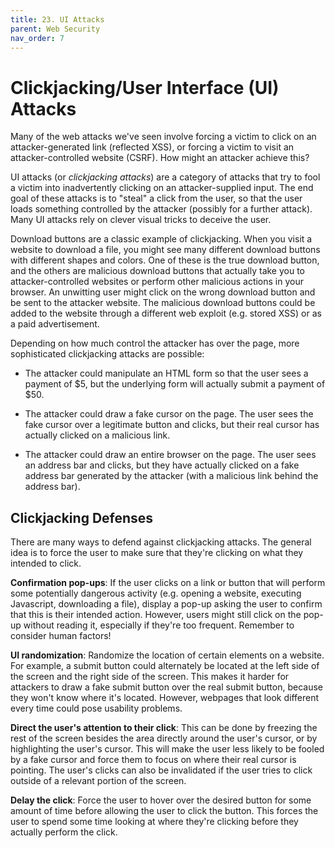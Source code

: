 ```yaml
---
title: 23. UI Attacks
parent: Web Security
nav_order: 7
---
```


# Clickjacking/User Interface (UI) Attacks

Many of the web attacks we've seen involve forcing a victim to click on an
attacker-generated link (reflected XSS), or forcing a victim to visit an
attacker-controlled website (CSRF). How might an attacker achieve this?

UI attacks (or _clickjacking attacks_) are a category of attacks that try to
fool a victim into inadvertently clicking on an attacker-supplied input. The end
goal of these attacks is to "steal" a click from the user, so that the user
loads something controlled by the attacker (possibly for a further attack). Many
UI attacks rely on clever visual tricks to deceive the user.

Download buttons are a classic example of clickjacking. When you visit a website
to download a file, you might see many different download buttons with different
shapes and colors. One of these is the true download button, and the others are
malicious download buttons that actually take you to attacker-controlled
websites or perform other malicious actions in your browser. An unwitting user
might click on the wrong download button and be sent to the attacker website.
The malicious download buttons could be added to the website through a different
web exploit (e.g. stored XSS) or as a paid advertisement.

Depending on how much control the attacker has over the page, more sophisticated
clickjacking attacks are possible:

- The attacker could manipulate an HTML form so that the user sees a payment of
  $5, but the underlying form will actually submit a payment of $50.

- The attacker could draw a fake cursor on the page. The user sees the fake
  cursor over a legitimate button and clicks, but their real cursor has actually
  clicked on a malicious link.

- The attacker could draw an entire browser on the page. The user sees an
  address bar and clicks, but they have actually clicked on a fake address bar
  generated by the attacker (with a malicious link behind the address bar).

## Clickjacking Defenses

There are many ways to defend against clickjacking attacks. The general idea is
to force the user to make sure that they're clicking on what they intended to
click.

**Confirmation pop-ups**: If the user clicks on a link or button that will
perform some potentially dangerous activity (e.g. opening a website, executing
Javascript, downloading a file), display a pop-up asking the user to confirm
that this is their intended action. However, users might still click on the
pop-up without reading it, especially if they're too frequent. Remember to
consider human factors!

**UI randomization**: Randomize the location of certain elements on a website.
For example, a submit button could alternately be located at the left side of
the screen and the right side of the screen. This makes it harder for attackers
to draw a fake submit button over the real submit button, because they won't
know where it's located. However, webpages that look different every time could
pose usability problems.

**Direct the user's attention to their click**: This can be done by freezing the
rest of the screen besides the area directly around the user's cursor, or by
highlighting the user's cursor. This will make the user less likely to be fooled
by a fake cursor and force them to focus on where their real cursor is pointing.
The user's clicks can also be invalidated if the user tries to click outside of
a relevant portion of the screen.

**Delay the click**: Force the user to hover over the desired button for some
amount of time before allowing the user to click the button. This forces the
user to spend some time looking at where they're clicking before they actually
perform the click.
